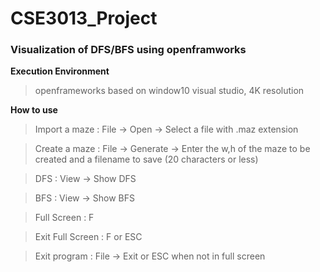 # CSE3013_Project
### Visualization of DFS/BFS using openframworks
 
**Execution Environment**
> openframeworks based on window10 visual studio, 4K resolution 

**How to use**
>Import a maze : File -> Open -> Select a file with .maz extension

>Create a maze : File -> Generate -> Enter the w,h of the maze to be created and a filename to save (20 characters or less)

>DFS : View -> Show DFS 

>BFS : View -> Show BFS

>Full Screen : F

>Exit Full Screen : F or ESC

>Exit program : File -> Exit or ESC when not in full screen